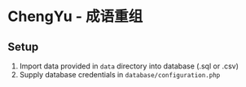 # ChengYu - 成语重组

## Setup
1. Import data provided in `data` directory into database (.sql or .csv)
2. Supply database credentials in `database/configuration.php`
